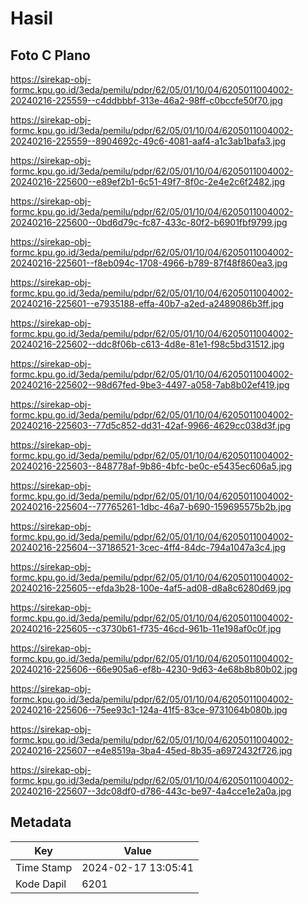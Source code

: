 # Hasil

## Foto C Plano

https://sirekap-obj-formc.kpu.go.id/3eda/pemilu/pdpr/62/05/01/10/04/6205011004002-20240216-225559--c4ddbbbf-313e-46a2-98ff-c0bccfe50f70.jpg

https://sirekap-obj-formc.kpu.go.id/3eda/pemilu/pdpr/62/05/01/10/04/6205011004002-20240216-225559--8904692c-49c6-4081-aaf4-a1c3ab1bafa3.jpg

https://sirekap-obj-formc.kpu.go.id/3eda/pemilu/pdpr/62/05/01/10/04/6205011004002-20240216-225600--e89ef2b1-6c51-49f7-8f0c-2e4e2c6f2482.jpg

https://sirekap-obj-formc.kpu.go.id/3eda/pemilu/pdpr/62/05/01/10/04/6205011004002-20240216-225600--0bd6d79c-fc87-433c-80f2-b6901fbf9799.jpg

https://sirekap-obj-formc.kpu.go.id/3eda/pemilu/pdpr/62/05/01/10/04/6205011004002-20240216-225601--f8eb094c-1708-4966-b789-87f48f860ea3.jpg

https://sirekap-obj-formc.kpu.go.id/3eda/pemilu/pdpr/62/05/01/10/04/6205011004002-20240216-225601--e7935188-effa-40b7-a2ed-a2489086b3ff.jpg

https://sirekap-obj-formc.kpu.go.id/3eda/pemilu/pdpr/62/05/01/10/04/6205011004002-20240216-225602--ddc8f06b-c613-4d8e-81e1-f98c5bd31512.jpg

https://sirekap-obj-formc.kpu.go.id/3eda/pemilu/pdpr/62/05/01/10/04/6205011004002-20240216-225602--98d67fed-9be3-4497-a058-7ab8b02ef419.jpg

https://sirekap-obj-formc.kpu.go.id/3eda/pemilu/pdpr/62/05/01/10/04/6205011004002-20240216-225603--77d5c852-dd31-42af-9966-4629cc038d3f.jpg

https://sirekap-obj-formc.kpu.go.id/3eda/pemilu/pdpr/62/05/01/10/04/6205011004002-20240216-225603--848778af-9b86-4bfc-be0c-e5435ec606a5.jpg

https://sirekap-obj-formc.kpu.go.id/3eda/pemilu/pdpr/62/05/01/10/04/6205011004002-20240216-225604--77765261-1dbc-46a7-b690-159695575b2b.jpg

https://sirekap-obj-formc.kpu.go.id/3eda/pemilu/pdpr/62/05/01/10/04/6205011004002-20240216-225604--37186521-3cec-4ff4-84dc-794a1047a3c4.jpg

https://sirekap-obj-formc.kpu.go.id/3eda/pemilu/pdpr/62/05/01/10/04/6205011004002-20240216-225605--efda3b28-100e-4af5-ad08-d8a8c6280d69.jpg

https://sirekap-obj-formc.kpu.go.id/3eda/pemilu/pdpr/62/05/01/10/04/6205011004002-20240216-225605--c3730b61-f735-46cd-961b-11e198af0c0f.jpg

https://sirekap-obj-formc.kpu.go.id/3eda/pemilu/pdpr/62/05/01/10/04/6205011004002-20240216-225606--66e905a6-ef8b-4230-9d63-4e68b8b80b02.jpg

https://sirekap-obj-formc.kpu.go.id/3eda/pemilu/pdpr/62/05/01/10/04/6205011004002-20240216-225606--75ee93c1-124a-41f5-83ce-9731064b080b.jpg

https://sirekap-obj-formc.kpu.go.id/3eda/pemilu/pdpr/62/05/01/10/04/6205011004002-20240216-225607--e4e8519a-3ba4-45ed-8b35-a6972432f726.jpg

https://sirekap-obj-formc.kpu.go.id/3eda/pemilu/pdpr/62/05/01/10/04/6205011004002-20240216-225607--3dc08df0-d786-443c-be97-4a4cce1e2a0a.jpg


## Metadata

| Key        | Value               |
| ---------- | ------------------- |
| Time Stamp | 2024-02-17 13:05:41 |
| Kode Dapil | 6201                |



